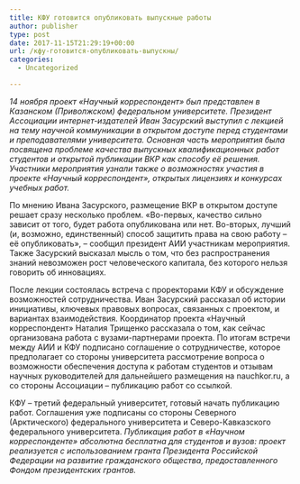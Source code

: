 ```yaml
---
title: КФУ готовится опубликовать выпускные работы
author: publisher
type: post
date: 2017-11-15T21:29:19+00:00
url: /кфу-готовится-опубликовать-выпускны/
categories:
  - Uncategorized

---
```

*14 ноября проект «Научный корреспондент» был представлен в Казанском (Приволжском) федеральном университете. Президент Ассоциации интернет-издателей Иван Засурский выступил с лекцией на тему научной коммуникации в открытом доступе перед студентами и преподавателями университета. Основная часть мероприятия была посвящена проблеме качества выпускных квалификационных работ студентов и открытой публикации ВКР как способу её решения. Участники мероприятия узнали также о возможностях участия в проекте «Научный корреспондент», открытых лицензиях и конкурсах учебных работ.*

По мнению Ивана Засурского, размещение ВКР в открытом доступе решает сразу несколько проблем. «Во-первых, качество сильно зависит от того, будет работа опубликована или нет. Во-вторых, лучший (и, возможно, единственный) способ защитить права на свою работу – её опубликовать», – сообщил президент АИИ участникам мероприятия. Также Засурский высказал мысль о том, что без распространения знаний невозможен рост человеческого капитала, без которого нельзя говорить об инновациях.

После лекции состоялась встреча с проректорами КФУ и обсуждение возможностей сотрудничества. Иван Засурский рассказал об истории инициативы, ключевых правовых вопросах, связанных с проектом, и вариантах взаимодействия. Координатор проекта «Научный корреспондент» Наталия Трищенко рассказала о том, как сейчас организована работа с вузами-партнерами проекта. По итогам встречи между АИИ и КФУ подписано соглашение о сотрудничестве, которое предполагает со стороны университета рассмотрение вопроса о возможности обеспечения доступа к работам студентов и отзывам научных руководителей для дальнейшего размещения на nauchkor.ru, а со стороны Ассоциации – публикацию работ со ссылкой.

КФУ – третий федеральный университет, готовый начать публикацию работ. Соглашения уже подписаны со стороны Северного (Арктического) федерального университета и Северо-Кавказского федерального университета. *Публикация работ в «Научном корреспонденте» абсолютна бесплатна для студентов и вузов: проект реализуется с использованием гранта Президента Российской Федерации на развитие гражданского общества, предоставленного Фондом президентских грантов.*